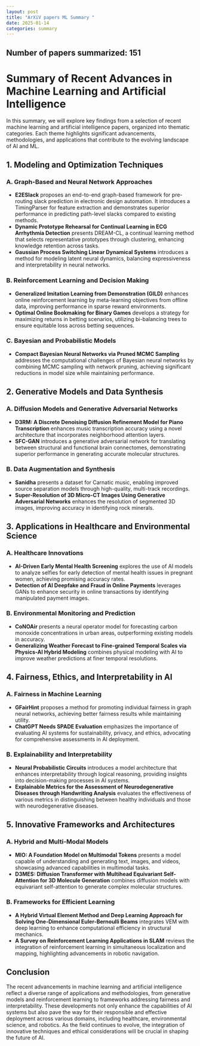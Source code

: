```yaml
---
layout: post
title: "ArXiV papers ML Summary "
date: 2025-01-14
categories: summary
---
```

## Number of papers summarized: 151


# Summary of Recent Advances in Machine Learning and Artificial Intelligence

In this summary, we will explore key findings from a selection of recent machine learning and artificial intelligence papers, organized into thematic categories. Each theme highlights significant advancements, methodologies, and applications that contribute to the evolving landscape of AI and ML.

## 1. **Modeling and Optimization Techniques**

### A. **Graph-Based and Neural Network Approaches**
- **E2ESlack** proposes an end-to-end graph-based framework for pre-routing slack prediction in electronic design automation. It introduces a TimingParser for feature extraction and demonstrates superior performance in predicting path-level slacks compared to existing methods.
- **Dynamic Prototype Rehearsal for Continual Learning in ECG Arrhythmia Detection** presents DREAM-CL, a continual learning method that selects representative prototypes through clustering, enhancing knowledge retention across tasks.
- **Gaussian Process Switching Linear Dynamical Systems** introduces a method for modeling latent neural dynamics, balancing expressiveness and interpretability in neural networks.

### B. **Reinforcement Learning and Decision Making**
- **Generalized Imitation Learning from Demonstration (GILD)** enhances online reinforcement learning by meta-learning objectives from offline data, improving performance in sparse reward environments.
- **Optimal Online Bookmaking for Binary Games** develops a strategy for maximizing returns in betting scenarios, utilizing bi-balancing trees to ensure equitable loss across betting sequences.

### C. **Bayesian and Probabilistic Models**
- **Compact Bayesian Neural Networks via Pruned MCMC Sampling** addresses the computational challenges of Bayesian neural networks by combining MCMC sampling with network pruning, achieving significant reductions in model size while maintaining performance.

## 2. **Generative Models and Data Synthesis**

### A. **Diffusion Models and Generative Adversarial Networks**
- **D3RM: A Discrete Denoising Diffusion Refinement Model for Piano Transcription** enhances music transcription accuracy using a novel architecture that incorporates neighborhood attention layers.
- **SFC-GAN** introduces a generative adversarial network for translating between structural and functional brain connectomes, demonstrating superior performance in generating accurate molecular structures.

### B. **Data Augmentation and Synthesis**
- **Sanidha** presents a dataset for Carnatic music, enabling improved source separation models through high-quality, multi-track recordings.
- **Super-Resolution of 3D Micro-CT Images Using Generative Adversarial Networks** enhances the resolution of segmented 3D images, improving accuracy in identifying rock minerals.

## 3. **Applications in Healthcare and Environmental Science**

### A. **Healthcare Innovations**
- **AI-Driven Early Mental Health Screening** explores the use of AI models to analyze selfies for early detection of mental health issues in pregnant women, achieving promising accuracy rates.
- **Detection of AI Deepfake and Fraud in Online Payments** leverages GANs to enhance security in online transactions by identifying manipulated payment images.

### B. **Environmental Monitoring and Prediction**
- **CoNOAir** presents a neural operator model for forecasting carbon monoxide concentrations in urban areas, outperforming existing models in accuracy.
- **Generalizing Weather Forecast to Fine-grained Temporal Scales via Physics-AI Hybrid Modeling** combines physical modeling with AI to improve weather predictions at finer temporal resolutions.

## 4. **Fairness, Ethics, and Interpretability in AI**

### A. **Fairness in Machine Learning**
- **GFairHint** proposes a method for promoting individual fairness in graph neural networks, achieving better fairness results while maintaining utility.
- **ChatGPT Needs SPADE Evaluation** emphasizes the importance of evaluating AI systems for sustainability, privacy, and ethics, advocating for comprehensive assessments in AI deployment.

### B. **Explainability and Interpretability**
- **Neural Probabilistic Circuits** introduces a model architecture that enhances interpretability through logical reasoning, providing insights into decision-making processes in AI systems.
- **Explainable Metrics for the Assessment of Neurodegenerative Diseases through Handwriting Analysis** evaluates the effectiveness of various metrics in distinguishing between healthy individuals and those with neurodegenerative diseases.

## 5. **Innovative Frameworks and Architectures**

### A. **Hybrid and Multi-Modal Models**
- **MIO: A Foundation Model on Multimodal Tokens** presents a model capable of understanding and generating text, images, and videos, showcasing advanced capabilities in multimodal tasks.
- **D3MES: Diffusion Transformer with Multihead Equivariant Self-Attention for 3D Molecule Generation** combines diffusion models with equivariant self-attention to generate complex molecular structures.

### B. **Frameworks for Efficient Learning**
- **A Hybrid Virtual Element Method and Deep Learning Approach for Solving One-Dimensional Euler-Bernoulli Beams** integrates VEM with deep learning to enhance computational efficiency in structural mechanics.
- **A Survey on Reinforcement Learning Applications in SLAM** reviews the integration of reinforcement learning in simultaneous localization and mapping, highlighting advancements in robotic navigation.

## Conclusion

The recent advancements in machine learning and artificial intelligence reflect a diverse range of applications and methodologies, from generative models and reinforcement learning to frameworks addressing fairness and interpretability. These developments not only enhance the capabilities of AI systems but also pave the way for their responsible and effective deployment across various domains, including healthcare, environmental science, and robotics. As the field continues to evolve, the integration of innovative techniques and ethical considerations will be crucial in shaping the future of AI.